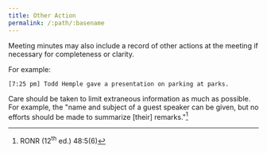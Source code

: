 ```yaml
---
title: Other Action
permalink: /:path/:basename
---
```


Meeting minutes
may also include
a record
of other actions
at the meeting
if necessary
for completeness or clarity.

For example:

    [7:25 pm] Todd Hemple gave a presentation on parking at parks.

Care should be taken
to limit extraneous information
as much as possible.
For example,
the "name and subject
of a guest speaker
can be given,
but no efforts
should be made
to summarize
[their] remarks."[^ronrguest]

[^ronrguest]:
    RONR (12<sup>th</sup>&nbsp;ed.) 48:5(6)
